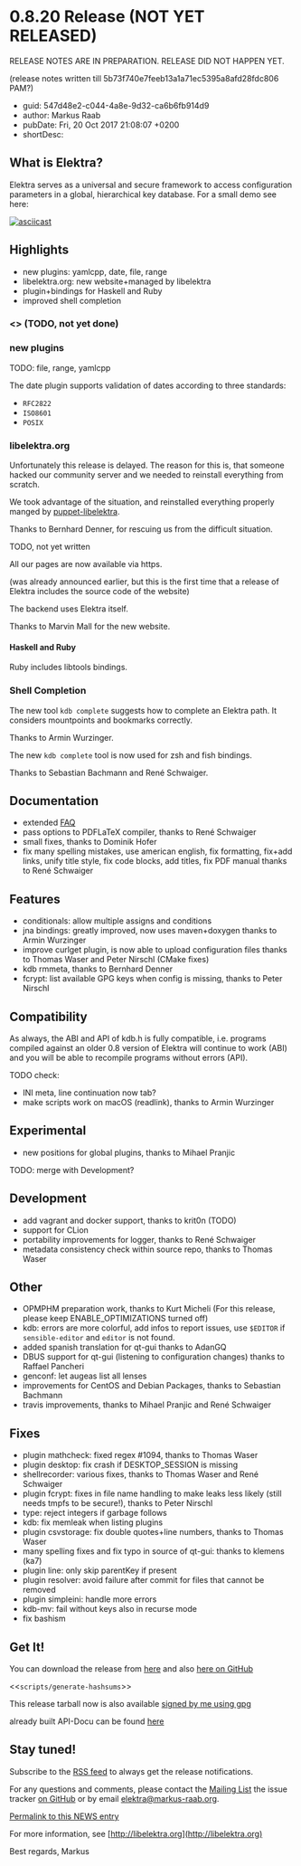 # 0.8.20 Release (NOT YET RELEASED)

RELEASE NOTES ARE IN PREPARATION.
RELEASE DID NOT HAPPEN YET.

(release notes written till 5b73f740e7feeb13a1a71ec5395a8afd28fdc806 PAM?)

- guid: 547d48e2-c044-4a8e-9d32-ca6b6fb914d9
- author: Markus Raab
- pubDate: Fri, 20 Oct 2017 21:08:07 +0200
- shortDesc:



## What is Elektra?

Elektra serves as a universal and secure framework to access configuration
parameters in a global, hierarchical key database.
For a small demo see here:

[![asciicast](https://asciinema.org/a/cantr04assr4jkv8v34uz9b8r.png)](https://asciinema.org/a/cantr04assr4jkv8v34uz9b8r)

## Highlights

- new plugins: yamlcpp, date, file, range
- libelektra.org: new website+managed by libelektra
- plugin+bindings for Haskell and Ruby
- improved shell completion

### <<ONE POINT PER HIGHLIGHT>> (TODO, not yet done)

### new plugins

TODO: file, range, yamlcpp

The date plugin supports validation of dates according to three standards:

* `RFC2822`
* `ISO8601`
* `POSIX`

### libelektra.org

Unfortunately this release is delayed.  The reason for this is, that
someone hacked our community server and we needed to reinstall everything
from scratch.

We took advantage of the situation, and reinstalled everything properly
manged by [puppet-libelektra](https://github.com/ElektraInitiative/puppet-libelektra).

Thanks to Bernhard Denner, for rescuing us from the difficult situation.

TODO, not yet written

All our pages are now available via https.

  (was already announced earlier, but this is the first time
   that a release of Elektra includes the source code of
   the website)

The backend uses Elektra itself.

Thanks to Marvin Mall for the new website.

#### Haskell and Ruby

Ruby includes libtools bindings.

### Shell Completion

The new tool `kdb complete` suggests how to complete an Elektra path.
It considers mountpoints and bookmarks correctly.

Thanks to Armin Wurzinger.

The new `kdb complete` tool is now used for zsh and fish bindings.

Thanks to Sebastian Bachmann and René Schwaiger.


## Documentation

- extended [FAQ](/doc/FAQ)
- pass options to PDFLaTeX compiler,
  thanks to René Schwaiger
- small fixes, thanks to Dominik Hofer
- fix many spelling mistakes, use american english, fix formatting,
  fix+add links, unify title style, fix code blocks, add titles,
  fix PDF manual
  thanks to René Schwaiger

## Features

- conditionals: allow multiple assigns and conditions
- jna bindings: greatly improved, now uses maven+doxygen
  thanks to Armin Wurzinger
- improve curlget plugin, is now able to upload configuration files
  thanks to Thomas Waser and Peter Nirschl (CMake fixes)
- kdb rmmeta, thanks to Bernhard Denner
- fcrypt: list available GPG keys when config is missing, thanks to Peter Nirschl


## Compatibility

As always, the ABI and API of kdb.h is fully compatible, i.e. programs
compiled against an older 0.8 version of Elektra will continue to work
(ABI) and you will be able to recompile programs without errors (API).

TODO check:
- INI meta, line continuation now tab?
- make scripts work on macOS (readlink),
  thanks to Armin Wurzinger

## Experimental

- new positions for global plugins,
  thanks to Mihael Pranjic

TODO: merge with Development?

## Development

- add vagrant and docker support, thanks to krit0n (TODO)
- support for CLion
- portability improvements for logger, thanks to René Schwaiger
- metadata consistency check within source repo, thanks to Thomas Waser

## Other

- OPMPHM preparation work, thanks to Kurt Micheli
  (For this release, please keep ENABLE_OPTIMIZATIONS turned off)
- kdb: errors are more colorful, add infos to report issues,
       use `$EDITOR` if `sensible-editor` and `editor` is not found.
- added spanish translation for qt-gui
  thanks to AdanGQ
- DBUS support for qt-gui (listening to configuration changes)
  thanks to Raffael Pancheri
- genconf: let augeas list all lenses
- improvements for CentOS and Debian Packages,
  thanks to Sebastian Bachmann
- travis improvements, thanks to Mihael Pranjic and René Schwaiger

## Fixes

- plugin mathcheck: fixed regex #1094, thanks to Thomas Waser
- plugin desktop: fix crash if DESKTOP_SESSION is missing
- shellrecorder: various fixes, thanks to Thomas Waser and René Schwaiger
- plugin fcrypt: fixes in file name handling to make leaks less likely
  (still needs tmpfs to be secure!), thanks to Peter Nirschl
- type: reject integers if garbage follows
- kdb: fix memleak when listing plugins
- plugin csvstorage: fix double quotes+line numbers, thanks to Thomas Waser
- many spelling fixes and fix typo in source of qt-gui:
  thanks to klemens (ka7)
- plugin line: only skip parentKey if present
- plugin resolver: avoid failure after commit for files that cannot be removed
- plugin simpleini: handle more errors
- kdb-mv: fail without keys also in recurse mode
- fix bashism

## Get It!

You can download the release from
[here](https://www.libelektra.org/ftp/elektra/releases/elektra-0.8.<<VERSION>>.tar.gz)
and also [here on GitHub](https://github.com/ElektraInitiative/ftp/tree/master/releases/elektra-0.8.<<VERSION>>.tar.gz)

<<`scripts/generate-hashsums`>>

This release tarball now is also available
[signed by me using gpg](https://www.libelektra.org/ftp/elektra/releases/elektra-0.8.<<VERSION>>.tar.gz.gpg)

already built API-Docu can be found [here](https://doc.libelektra.org/api/0.8.<<VERSION>>/html/)


## Stay tuned!

Subscribe to the
[RSS feed](https://doc.libelektra.org/news/feed.rss)
to always get the release notifications.

For any questions and comments, please contact the
[Mailing List](https://lists.sourceforge.net/lists/listinfo/registry-list)
the issue tracker [on GitHub](http://git.libelektra.org/issues)
or by email elektra@markus-raab.org.

[Permalink to this NEWS entry](https://doc.libelektra.org/news/<<UID>>.html)

For more information, see [http://libelektra.org](http://libelektra.org)

Best regards,
Markus



